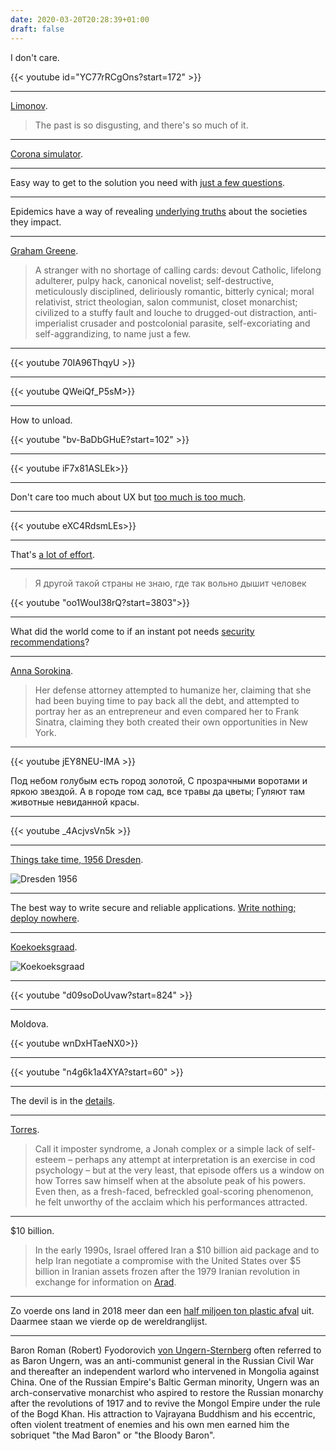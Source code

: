 ```yaml
---
date: 2020-03-20T20:28:39+01:00
draft: false
---
```


I don't care.

{{< youtube id="YC77rRCgOns?start=172" >}}

---

[Limonov](https://en.wikipedia.org/wiki/Eduard_Limonov).

> The past is so disgusting, and there's so much of it.

---

[Corona simulator](https://www.washingtonpost.com/graphics/2020/world/corona-simulator/).

---

Easy way to get to the solution you need with [just a few questions](https://sethrobertson.github.io/GitFixUm/fixup.html#uncommitted_everything).

---

Epidemics have a way of revealing [underlying truths](https://www.theatlantic.com/ideas/archive/2020/03/coronavirus-showed-america-wasnt-task/608023/?utm_content=edit-promo&utm_medium=social&utm_source=twitter&utm_campaign=the-atlantic&utm_term=2020-03-15T10%3A00%3A05) about the societies they impact.

---

[Graham Greene](https://en.wikipedia.org/wiki/Graham_Greene).

> A stranger with no shortage of calling cards: devout Catholic, lifelong adulterer, pulpy hack, canonical novelist; self-destructive, meticulously disciplined, deliriously romantic, bitterly cynical; moral relativist, strict theologian, salon communist, closet monarchist; civilized to a stuffy fault and louche to drugged-out distraction, anti-imperialist crusader and postcolonial parasite, self-excoriating and self-aggrandizing, to name just a few.

---

{{< youtube 70IA96ThqyU >}}

---

{{< youtube QWeiQf_P5sM>}}

---

How to unload.

{{< youtube "bv-BaDbGHuE?start=102" >}}

---

{{< youtube iF7x81ASLEk>}}

---

Don't care too much about UX but [too much is too much](https://userinyerface.com/game.html).

---

{{< youtube eXC4RdsmLEs>}}

---

That's [a lot of effort](https://www.eater.com/2020/3/9/21166993/how-much-to-run-a-restaurant-cost-mei-mei-boston-finances).

---

> Я другой такой страны не знаю, где так вольно дышит человек

{{< youtube "oo1WouI38rQ?start=3803">}}

---

What did the world come to if an instant pot needs [security recommendations](https://foundation.mozilla.org/en/privacynotincluded/products/instant-pot-smart-wifi/)?

---

[Anna Sorokina](https://www.bbc.co.uk/sounds/play/p07xp083).

> Her defense attorney attempted to humanize her, claiming that she had been buying time to pay back all the debt, and attempted to portray her as an entrepreneur and even compared her to Frank Sinatra, claiming they both created their own opportunities in New York.

---

{{< youtube jEY8NEU-IMA >}}

Под небом голубым есть город золотой,
С прозрачными воротами и яркою звездой.
А в городе том сад, все травы да цветы;
Гуляют там животные невиданной красы.

---

{{< youtube _4AcjvsVn5k >}}

--- 

[Things take time, 1956 Dresden](https://mashable.com/2017/01/28/rebuilding-dresden/?europe=true).

![Dresden 1956](/dresden-1956.jpg)

---

The best way to write secure and reliable applications. [Write nothing; deploy nowhere](https://github.com/kelseyhightower/nocode).

---

[Koekoeksgraad](https://nl.wikipedia.org/wiki/Koekoeksgraad).

![Koekoeksgraad](/koekoeksgraad.jpg)

---

{{< youtube "d09soDoUvaw?start=824" >}}

---

Moldova.

{{< youtube wnDxHTaeNX0>}}

---

{{< youtube "n4g6k1a4XYA?start=60" >}}

---

The devil is in the [details](https://hacks.mozilla.org/2020/01/how-we-built-picture-in-picture-in-firefox-desktop/).

--- 

[Torres](https://www.independent.co.uk/sport/football/premier-league/fernando-torres-liverpool-chelsea-atletico-madrid-best-players-21st-century-100-countdown-a9156276.html).

> Call it imposter syndrome, a Jonah complex or a simple lack of self-esteem – perhaps any attempt at interpretation is an exercise in cod psychology – but at the very least, that episode offers us a window on how Torres saw himself when at the absolute peak of his powers. Even then, as a fresh-faced, befreckled goal-scoring phenomenon, he felt unworthy of the acclaim which his performances attracted. 

---

$10 billion.

> In the early 1990s, Israel offered Iran a $10 billion aid package and to help Iran negotiate a compromise with the United States over $5 billion in Iranian assets frozen after the 1979 Iranian revolution in exchange for information on [Arad](https://en.wikipedia.org/wiki/Disappearance_of_Ron_Arad).

---

Zo voerde ons land in 2018 meer dan een [half miljoen ton plastic afval](https://vlaamsparlement.tv/export-van-belgisch-plastic-bedrijfsafval-naar-turkije/) uit. Daarmee staan we vierde op de wereldranglijst.

---

Baron Roman (Robert) Fyodorovich [von Ungern-Sternberg](https://en.wikipedia.org/wiki/Roman_von_Ungern-Sternberg) often referred to as Baron Ungern, was an anti-communist general in the Russian Civil War and thereafter an independent warlord who intervened in Mongolia against China. One of the Russian Empire's Baltic German minority, Ungern was an arch-conservative monarchist who aspired to restore the Russian monarchy after the revolutions of 1917 and to revive the Mongol Empire under the rule of the Bogd Khan. His attraction to Vajrayana Buddhism and his eccentric, often violent treatment of enemies and his own men earned him the sobriquet "the Mad Baron" or "the Bloody Baron".